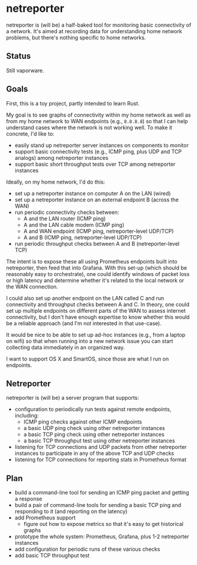 # netreporter

netreporter is (will be) a half-baked tool for monitoring basic connectivity of
a network.  It's aimed at recording data for understanding home network
problems, but there's nothing specific to home networks.


## Status

Still vaporware.


## Goals

First, this is a toy project, partly intended to learn Rust.

My goal is to see graphs of connectivity within my home network as well as from
my home network to WAN endpoints (e.g., `8.8.8.8`) so that I can help understand
cases where the network is not working well.  To make it concrete, I'd like to:

- easily stand up netreporter server instances on components to monitor
- support basic connectivity tests (e.g., ICMP ping, plus UDP and TCP analogs)
  among netreporter instances
- support basic short throughput tests over TCP among netreporter instances

Ideally, on my home network, I'd do this:

- set up a netreporter instance on computer A on the LAN (wired)
- set up a netreporter instance on an external endpoint B (across the WAN)
- run periodic connectivity checks between:
  - A and the LAN router (ICMP ping)
  - A and the LAN cable modem (ICMP ping)
  - A and WAN endpoint (ICMP ping, netreporter-level UDP/TCP)
  - A and B (ICMP ping, netreporter-level UDP/TCP)
- run periodic throughput checks between A and B (netreporter-level TCP)

The intent is to expose these all using Prometheus endpoints built into
netreporter, then feed that into Grafana.  With this set-up (which should be
reasonably easy to orchestrate), one could identify windows of packet loss or
high latency and determine whether it's related to the local network or the WAN
connection.

I could also set up another endpoint on the LAN called C and run connectivity
and throughput checks between A and C.  In theory, one could set up multiple
endpoints on different parts of the WAN to assess internet connectivity, but I
don't have enough expertise to know whether this would be a reliable approach
(and I'm not interested in that use-case).

It would be nice to be able to set up ad-hoc instances (e.g., from a laptop on
wifi) so that when running into a new network issue you can start collecting
data immediately in an organized way.

I want to support OS X and SmartOS, since those are what I run on endpoints.


## Netreporter

netreporter is (will be) a server program that supports:

- configuration to periodically run tests against remote endpoints, including:
  - ICMP ping checks against other ICMP endpoints
  - a basic UDP ping check using other netreporter instances
  - a basic TCP ping check using other netreporter instances
  - a basic TCP throughput test using other netreporter instances
- listening for TCP connections and UDP packets from other netreporter instances
  to participate in any of the above TCP and UDP checks
- listening for TCP connections for reporting stats in Prometheus format


## Plan

- build a command-line tool for sending an ICMP ping packet and getting a
  response
- build a pair of command-line tools for sending a basic TCP ping and responding
  to it (and reporting on the latency)
- add Prometheus support
  - figure out how to expose metrics so that it's easy to get historical graphs
- prototype the whole system: Prometheus, Grafana, plus 1-2 netreporter
  instances
- add configuration for periodic runs of these various checks
- add basic TCP throughput test
